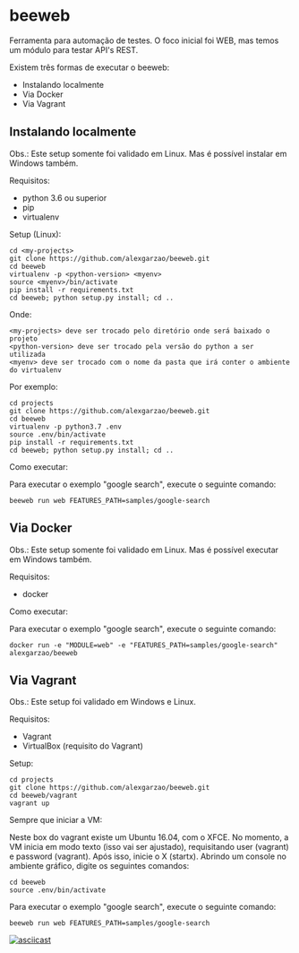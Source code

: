 # beeweb

Ferramenta para automação de testes. O foco inicial foi WEB, mas temos um módulo para testar API's REST.

Existem três formas de executar o beeweb:
- Instalando localmente
- Via Docker
- Via Vagrant

## Instalando localmente

Obs.: Este setup somente foi validado em Linux. Mas é possível instalar em Windows também.

Requisitos:
- python 3.6 ou superior
- pip
- virtualenv

Setup (Linux):

    cd <my-projects>
    git clone https://github.com/alexgarzao/beeweb.git
    cd beeweb
    virtualenv -p <python-version> <myenv>
    source <myenv>/bin/activate
    pip install -r requirements.txt
    cd beeweb; python setup.py install; cd ..

Onde:

    <my-projects> deve ser trocado pelo diretório onde será baixado o projeto
    <python-version> deve ser trocado pela versão do python a ser utilizada
    <myenv> deve ser trocado com o nome da pasta que irá conter o ambiente do virtualenv

Por exemplo:

    cd projects
    git clone https://github.com/alexgarzao/beeweb.git
    cd beeweb
    virtualenv -p python3.7 .env
    source .env/bin/activate
    pip install -r requirements.txt
    cd beeweb; python setup.py install; cd ..

Como executar:

Para executar o exemplo "google search", execute o seguinte comando:

    beeweb run web FEATURES_PATH=samples/google-search

## Via Docker

Obs.: Este setup somente foi validado em Linux. Mas é possível executar em Windows também.

Requisitos:
- docker

Como executar:

Para executar o exemplo "google search", execute o seguinte comando:

    docker run -e "MODULE=web" -e "FEATURES_PATH=samples/google-search" alexgarzao/beeweb

## Via Vagrant

Obs.: Este setup foi validado em Windows e Linux.

Requisitos:
- Vagrant
- VirtualBox (requisito do Vagrant)

Setup:

    cd projects
    git clone https://github.com/alexgarzao/beeweb.git
    cd beeweb/vagrant
    vagrant up

Sempre que iniciar a VM:

Neste box do vagrant existe um Ubuntu 16.04, com o XFCE. No momento, a VM inicia em modo texto (isso vai ser ajustado), requisitando user (vagrant) e password (vagrant). Após isso, inicie o X (startx). Abrindo um console no ambiente gráfico, digite os seguintes comandos:

    cd beeweb
    source .env/bin/activate

Para executar o exemplo "google search", execute o seguinte comando:

    beeweb run web FEATURES_PATH=samples/google-search

[![asciicast](https://asciinema.org/a/zNvoWDIJpVYxmRYdSoO9G0yRg.png)](https://asciinema.org/a/zNvoWDIJpVYxmRYdSoO9G0yRg?autoplay=1)



<script src="https://asciinema.org/a/14.js" id="asciicast-14" async data-autoplay="true" data-size="big"></script>

